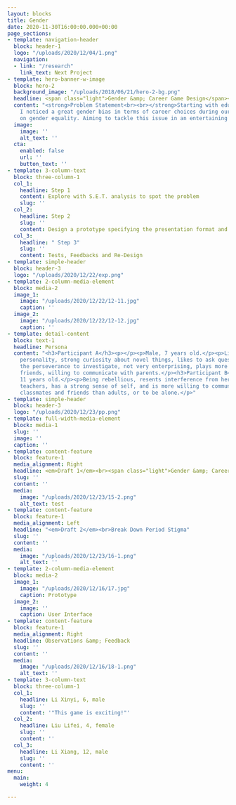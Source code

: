 ```yaml
---
layout: blocks
title: Gender
date: 2020-11-30T16:00:00.000+00:00
page_sections:
- template: navigation-header
  block: header-1
  logo: "/uploads/2020/12/04/1.png"
  navigation:
  - link: "/research"
    link_text: Next Project
- template: hero-banner-w-image
  block: hero-2
  background_image: "/uploads/2018/06/21/hero-2-bg.png"
  headline: <span class="light">Gender &amp; Career Game Design</span><br>
  content: "<strong>Problem Statement<br><br></strong>Starting with educational products,
    I noticed a great gender bias in terms of career choices during our team discussion
    on gender equality. Aiming to tackle this issue in an entertaining way."
  image:
    image: ''
    alt_text: ''
  cta:
    enabled: false
    url: ''
    button_text: ''
- template: 3-column-text
  block: three-column-1
  col_1:
    headline: Step 1
    content: Explore with S.E.T. analysis to spot the problem
    slug: ''
  col_2:
    headline: Step 2
    slug: ''
    content: Design a prototype specifying the presentation format and gameplay
  col_3:
    headline: " Step 3"
    slug: ''
    content: Tests, Feedbacks and Re-Design
- template: simple-header
  block: header-3
  logo: "/uploads/2020/12/22/exp.png"
- template: 2-column-media-element
  block: media-2
  image_1:
    image: "/uploads/2020/12/22/12-11.jpg"
    caption: ''
  image_2:
    image: "/uploads/2020/12/22/12-12.jpg"
    caption: ''
- template: detail-content
  block: text-1
  headline: Persona
  content: "<h3>Participant A</h3><p></p><p>Male, 7 years old.</p><p>Lively and bold
    personality, strong curiosity about novel things, likes to ask questions but lacks
    the perseverance to investigate, not very enterprising, plays more with same-sex
    friends, willing to communicate with parents.</p><h3>Participant B</h3><p>Female,
    11 years old.</p><p>Being rebellious, resents interference from her parents or
    teachers, has a strong sense of self, and is more willing to communicate with
    classmates and friends than adults, or to be alone.</p>"
- template: simple-header
  block: header-3
  logo: "/uploads/2020/12/23/pp.png"
- template: full-width-media-element
  block: media-1
  slug: ''
  image: ''
  caption: ''
- template: content-feature
  block: feature-1
  media_alignment: Right
  headline: <em>Draft 1</em><br><span class="light">Gender &amp; Career Game Design</span>
  slug: ''
  content: ''
  media:
    image: "/uploads/2020/12/23/15-2.png"
    alt_text: test
- template: content-feature
  block: feature-1
  media_alignment: Left
  headline: "<em>Draft 2</em><br>Break Down Period Stigma"
  slug: ''
  content: ''
  media:
    image: "/uploads/2020/12/23/16-1.png"
    alt_text: ''
- template: 2-column-media-element
  block: media-2
  image_1:
    image: "/uploads/2020/12/16/17.jpg"
    caption: Prototype
  image_2:
    image: ''
    caption: User Interface
- template: content-feature
  block: feature-1
  media_alignment: Right
  headline: Observations &amp; Feedback
  slug: ''
  content: ''
  media:
    image: "/uploads/2020/12/16/18-1.png"
    alt_text: ''
- template: 3-column-text
  block: three-column-1
  col_1:
    headline: Li Xinyi, 6, male
    slug: ''
    content: '"This game is exciting!"'
  col_2:
    headline: Liu Lifei, 4, female
    slug: ''
    content: ''
  col_3:
    headline: Li Xiang, 12, male
    slug: ''
    content: ''
menu:
  main:
    weight: 4

---
```

